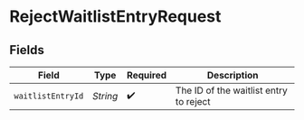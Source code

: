 # RejectWaitlistEntryRequest


## Fields

| Field                                  | Type                                   | Required                               | Description                            |
| -------------------------------------- | -------------------------------------- | -------------------------------------- | -------------------------------------- |
| `waitlistEntryId`                      | *String*                               | :heavy_check_mark:                     | The ID of the waitlist entry to reject |